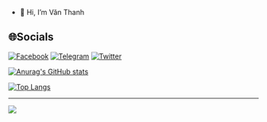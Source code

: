 - 👋 Hi, I’m Văn Thanh

## 🌐Socials
[![Facebook](https://img.shields.io/badge/Facebook-%231877F2.svg?logo=Facebook&logoColor=white)](https://facebook.com/olsen.ngt) [![Telegram](https://img.shields.io/badge/Telegram-%231DA1F2.svg?logo=Telegram&logoColor=white)](https://t.me/obghyhoa) [![Twitter](https://img.shields.io/badge/Twitter-%231DA1F2.svg?logo=Twitter&logoColor=white)](https://twitter.com/obghyhoa) 

[![Anurag's GitHub stats](https://github-readme-stats.vercel.app/api?username=olsen-ngt&count_private=true&show_icons=true&theme=cobalt&layout=compact)](https://github.com/olsen-ngt)<br/>

[![Top Langs](https://github-readme-stats.vercel.app/api/top-langs/?username=olsen-ngt&theme=cobalt&layout=compact)](https://github.com/olsen-ngt)

---
![](https://komarev.com/ghpvc/?username=olsen-ngt&label=Visitors+Count&color=brightgreen)
